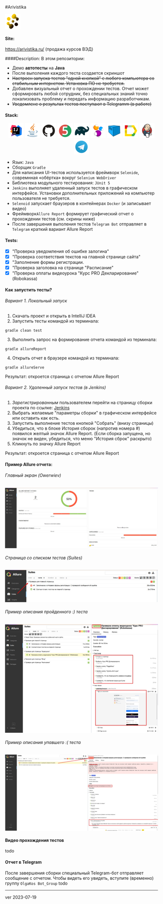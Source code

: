 #Arivistika


![Company logo](images/logo-mini.png)

#### Site:
https://arivistika.ru/ (продажа курсов ВЭД)


####Description:
В этом репозитории:
- Демо <b>автотесты</b> на <b>Java</b>
- После выполения каждого теста создается скриншот
- ~~Настроен запуска тестов "одной кнопкой" с любого компьютера со стабильным интернетом. Установка ПО не требуется.~~
- Добавлен визуальный отчет о прохождении тестов. Отчет может сформировать любой сотрудник, без специальных знаний точно локализовать проблему и передать информацию разработчикам.
- ~~Уведомлене о результах тестов поступают в Telegramm (в работе)~~


#### Stack:
<p align="center">
<a href="https://www.jetbrains.com/idea/"><img src="images/logo/Idea.svg" width="50" height="50"  alt="IDEA" title="olgakos github IDEA"/></a>
<a href="https://www.java.com/"><img src="images/logo/Java.svg" width="50" height="50"  alt="Java" title="olgakos github Java"/></a>
<a href="https://github.com/"><img src="images/logo/GitHub.svg" width="50" height="50"  alt="Github" title="olgakos Github"/></a>
<a href="https://junit.org/junit5/"><img src="images/logo/Junit5.svg" width="50" height="50"  alt="JUnit 5" title="olgakos github JUnit 5"/></a>
<a href="https://gradle.org/"><img src="images/logo/Gradle.svg" width="50" height="50"  alt="Gradle" title="olgakos github Gradle"/></a>
<a href="https://selenide.org/"><img src="images/logo/Selenide.svg" width="50" height="50"  alt="Selenide" title="olgakos github Selenide"/></a>
<a href="https://aerokube.com/selenoid/"><img src="images/logo/Selenoid.svg" width="50" height="50"  alt="Selenoid" title="olgakos github Selenoid"/></a>
<a href="https://github.com/allure-framework/allure2"><img src="images/logo/Allure.svg" width="50" height="50"  alt="Allure" title="olgakos github Allure"/></a>
<a href="https://www.jenkins.io/"><img src="images/logo/Jenkins.svg" width="50" height="50"  alt="Jenkins" title="olgakos github Jenkins"/></a>
<a href="https://web.telegram.org/"><img width="50" height="50"  alt="Telegram" src="images/logo/Telegram.svg" title="olgakos github Telegram"></a>
</p>

- Язык: `Java`
- Сборщик `Gradle`
- Для написания UI-тестов используется фреймворк `Selenide`, совремнная «обёртка» вокруг `Selenium WebDriver`
- Библиотека модульного тестирования: `JUnit 5`
- `Jenkins` выполняет удаленный запуск тестов в графическом интерфейсе. Установки дополнительных приложений на компьютер пользователя не требуется.
- `Selenoid` запускает браузеров в контейнерах `Docker` (и записывает видео)
- Фреймворк`Allure Report` формирует графический отчет о прохождении тестов (см. скрины ниже)
- После завершения выполения тестов `Telegram Bot` отправляет в `Telegram` краткий вариант Allure Report

#### Tests:
- [x] "Проверка уведомления об ошибке залогина"
- [x] "Проверка соответствия текстов на главной странице сайта"
- [x] "Заполнение формы регистрации.
- [x] "Проверка заголовка на странице "Расписание"
- [x] "Проверка оплаты видеоурока "Курс PRO Декларирование" (Robokassa)

#### Как запустить тесты?
###### Вариант 1. Локальный запуск 
1. Скачать проект и открыть в IntelliJ IDEA
2. Запустить тесты командой из терминала: 
```
gradle clean test
```
3. Выполнить запрос на формирование отчета командой из терминала:
```
gradle allureReport
```
4. Открыть отчет в браузере командой из терминала:
```
gradle allureServe
```
Результат: откроется страница с отчетом Allure Report

###### Вариант 2. Удаленный запуск тестов (в Jenkins)
1. <i>Зарегистрированным</i> пользователем перейти на страницу сборки проекта по ссылке: <a target="_blank" href="https://jenkins.autotests.cloud/job/***/">Jenkins</a>
2. Выбрать желаемые "параметры сборки" в графическом интерфейсе или оставить как есть.
3. Запустить выполнение тестов кнопкой "Собрать" (внизу страницы)
4. Убедиться, что в блоке История сборок (напротив номера #) появился желтый значок Allure Report. (Если сборка запущена, но значок не виден, убедиться, что меню "История сброк" раскрыто)
5. Кликнуть по значку Allure Report

Результат: откроется страница с отчетом Allure Report


#### Пример Allure отчета:

###### Главный экран (Owerwiev)
<img title="Allure Owerwiev" src="images/screens/screen_allure1.jpg" alt="Allure Owerwiev">

###### Страница со списком тестов (Suites)
<img title="Allure Suites" src="images/screens/screen_allure2.jpg" alt="Allure Suites">
  
###### Пример описания пройденного :) теста
![Allure](images/screens/screen_passed.jpg)

###### Пример описания упавшего :( теста
![Allure](images/screens/screen_failed.jpg)

####  Видео прохождения тестов
todo

#### Отчет в Telegram
После завершения сборки специальный Telegram-бот отправляет сообщение с отчетом.
Чтобы видеть его увидеть, вступите (временно) группу `OlgaKos Bot_Group`
todo

------------
ver 2023-07-19